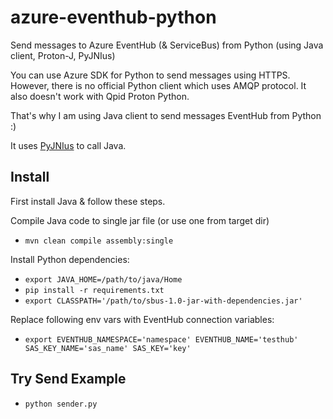 # azure-eventhub-python

Send messages to Azure EventHub (&amp; ServiceBus) from Python (using Java client, Proton-J, PyJNIus)

You can use Azure SDK for Python to send messages using HTTPS.
However, there is no official Python client which uses AMQP protocol.
It also doesn't work with Qpid Proton Python.

That's why I am using Java client to send messages EventHub from Python :)

It uses [PyJNIus](https://github.com/kivy/pyjnius) to call Java.

## Install

First install Java & follow these steps.

Compile Java code to single jar file (or use one from target dir)
* `mvn clean compile assembly:single`

Install Python dependencies:

* `export JAVA_HOME=/path/to/java/Home`
* `pip install -r requirements.txt`
* `export CLASSPATH='/path/to/sbus-1.0-jar-with-dependencies.jar'`

Replace following env vars with EventHub connection variables:

* `export EVENTHUB_NAMESPACE='namespace' EVENTHUB_NAME='testhub' SAS_KEY_NAME='sas_name' SAS_KEY='key'`

## Try Send Example

* `python sender.py`
